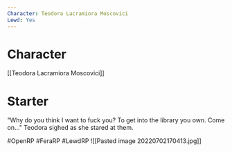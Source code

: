 ```yaml
---
Character: Teodora Lacramiora Moscovici
Lewd: Yes
---
```

# Character
[[Teodora Lacramiora Moscovici]]

# Starter
"Why do you think I want to fuck you? To get into the library you own. Come on..." Teodora sighed as she stared at them.   

#OpenRP #FeraRP #LewdRP 
![[Pasted image 20220702170413.jpg]]